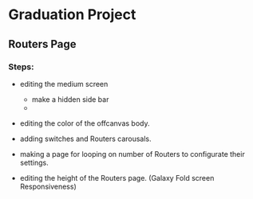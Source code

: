 # Graduation Project

## Routers Page

### Steps:

- editing the medium screen
  - make a hidden side bar
  - 

- editing the color of the offcanvas body.

- adding switches and Routers carousals.

- making a page for looping on number of Routers to configurate their settings.

- editing the height of the Routers page. (Galaxy Fold screen Responsiveness)